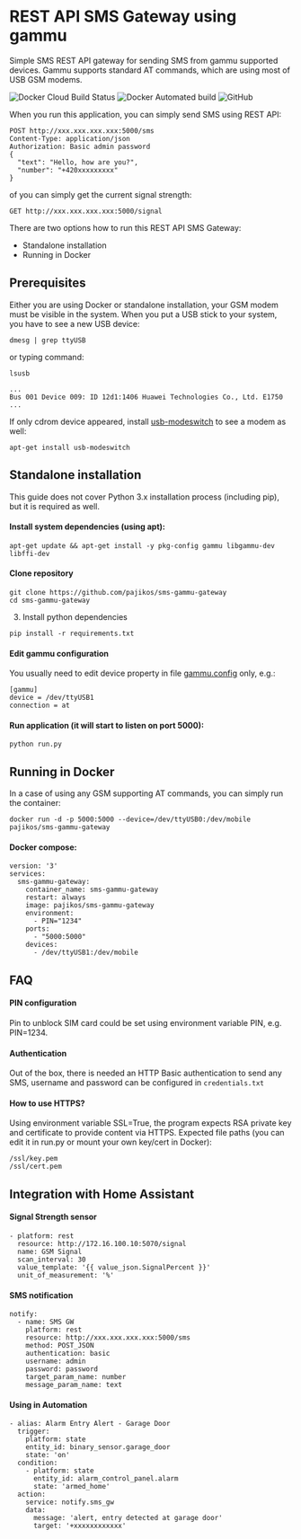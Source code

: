 # REST API SMS Gateway using gammu
Simple SMS REST API gateway for sending SMS from gammu supported devices. Gammu supports standard AT commands, which are using most of USB GSM modems.

![Docker Cloud Build Status](https://img.shields.io/docker/cloud/build/pajikos/sms-gammu-gateway.svg)
![Docker Automated build](https://img.shields.io/docker/automated/pajikos/sms-gammu-gateway.svg)
![GitHub](https://img.shields.io/github/license/pajikos/sms-gammu-gateway.svg)

When you run this application, you can simply send SMS using REST API:
```
POST http://xxx.xxx.xxx.xxx:5000/sms
Content-Type: application/json
Authorization: Basic admin password
{
  "text": "Hello, how are you?",
  "number": "+420xxxxxxxxx"
}
```

of you can simply get the current signal strength:
```
GET http://xxx.xxx.xxx.xxx:5000/signal
```

There are two options how to run this REST API SMS Gateway:
* Standalone installation
* Running in Docker

## Prerequisites
Either you are using Docker or standalone installation, your GSM modem must be visible in the system. 
When you put a USB stick to your system, you have to see a new USB device:

```
dmesg | grep ttyUSB
```

or typing command:

```
lsusb
```
```
...
Bus 001 Device 009: ID 12d1:1406 Huawei Technologies Co., Ltd. E1750
...
```

If only cdrom device appeared, install [usb-modeswitch](http://www.draisberghof.de/usb_modeswitch) to see a modem as well:

```
apt-get install usb-modeswitch
```
 
 
## Standalone installation

This guide does not cover Python 3.x installation process (including pip), but it is required as well.

#### Install system dependencies (using apt):

```
apt-get update && apt-get install -y pkg-config gammu libgammu-dev libffi-dev
```
#### Clone repository

```
git clone https://github.com/pajikos/sms-gammu-gateway
cd sms-gammu-gateway
```
3. Install python dependencies

```
pip install -r requirements.txt
```

#### Edit gammu configuration 

You usually need to edit device property in file [gammu.config](https://wammu.eu/docs/manual/config/index.html) only, e.g.:

```
[gammu]
device = /dev/ttyUSB1
connection = at
```

#### Run application (it will start to listen on port 5000):

```
python run.py
``` 

## Running in Docker

In a case of using any GSM supporting AT commands, you can simply run the container:

```
docker run -d -p 5000:5000 --device=/dev/ttyUSB0:/dev/mobile pajikos/sms-gammu-gateway
```

#### Docker compose:
```
version: '3'
services:
  sms-gammu-gateway:
    container_name: sms-gammu-gateway
    restart: always
    image: pajikos/sms-gammu-gateway
    environment:
      - PIN="1234"
    ports:
      - "5000:5000"
    devices:
      - /dev/ttyUSB1:/dev/mobile
```


## FAQ
#### PIN configuration
Pin to unblock SIM card could be set using environment variable PIN, e.g. PIN=1234.
#### Authentication
Out of the box, there is needed an HTTP Basic authentication to send any SMS, username and password can be configured in `credentials.txt`
#### How to use HTTPS?
Using environment variable SSL=True, the program expects RSA private key and certificate to provide content via HTTPS.
Expected file paths (you can edit it in run.py or mount your own key/cert in Docker):

```
/ssl/key.pem
/ssl/cert.pem
```

## Integration with Home Assistant
#### Signal Strength sensor
```
- platform: rest
  resource: http://172.16.100.10:5070/signal
  name: GSM Signal
  scan_interval: 30
  value_template: '{{ value_json.SignalPercent }}'
  unit_of_measurement: '%'
```

#### SMS notification
```
notify:    
  - name: SMS GW
    platform: rest
    resource: http://xxx.xxx.xxx.xxx:5000/sms
    method: POST_JSON
    authentication: basic
    username: admin
    password: password
    target_param_name: number
    message_param_name: text
```

#### Using in Automation
```
- alias: Alarm Entry Alert - Garage Door
  trigger:
    platform: state
    entity_id: binary_sensor.garage_door
    state: 'on'
  condition:
    - platform: state
      entity_id: alarm_control_panel.alarm
      state: 'armed_home'
  action:
    service: notify.sms_gw
    data:
      message: 'alert, entry detected at garage door'
      target: '+xxxxxxxxxxxx'
```